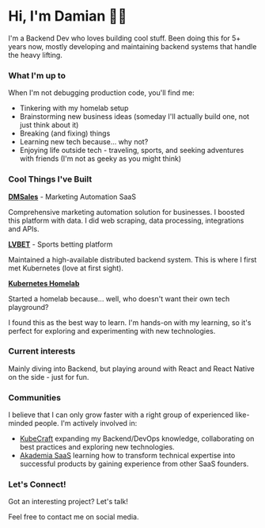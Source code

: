 # Hi, I'm Damian 👋🏻 
I'm a Backend Dev who loves building cool stuff. Been doing this for 5+ years now, mostly developing and maintaining backend systems that handle the heavy lifting.

### What I'm up to
When I'm not debugging production code, you'll find me:

- Tinkering with my homelab setup
- Brainstorming new business ideas (someday I'll actually build one, not just think about it)
- Breaking (and fixing) things
- Learning new tech because... why not?
- Enjoying life outside tech - traveling, sports, and seeking adventures with friends (I'm not as geeky as you might think)

### Cool Things I've Built
**[DMSales](https://dmsales.com/en/)** - Marketing Automation SaaS

Comprehensive marketing automation solution for businesses. I boosted this platform with data. I did web scraping, data processing, integrations and APIs.
  
**[LVBET](https://lvbet.com/sports/en/)** - Sports betting platform

Maintained a high-available distributed backend system. This is where I first met Kubernetes (love at first sight).

**[Kubernetes Homelab](https://github.com/damianwasik98/homelab)**

Started a homelab because... well, who doesn't want their own tech playground?

I found this as the best way to learn. I'm hands-on with my learning, so it's perfect for exploring and experimenting with new technologies.

### Current interests
Mainly diving into Backend, but playing around with React and React Native on the side - just for fun.

### Communities

I believe that I can only grow faster with a right group of experienced like-minded people. I'm actively involved in:

- [KubeCraft](https://www.skool.com/kubecraft) expanding my Backend/DevOps knowledge, collaborating on best practices and exploring new technologies.
- [Akademia SaaS](https://akademiasaas.pl/) learning how to transform technical expertise into successful products by gaining experience from other SaaS founders.

### Let's Connect!
Got an interesting project? Let's talk!

Feel free to contact me on social media.
